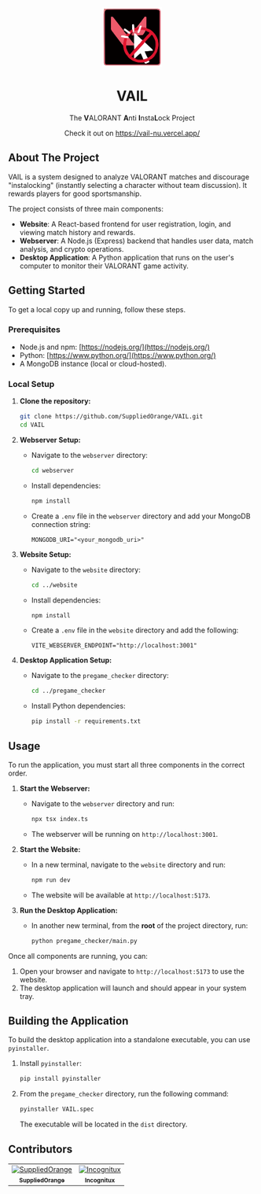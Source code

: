 <div align="center">
    <br />
    <img src="./assets/logo.svg" width="122rem"/>
    <h1>VAIL</h1>
    <p>The <b>V</b>ALORANT <b>A</b>nti <b>I</b>nsta<b>L</b>ock Project</p>
    Check it out on <a href="https://vail-nu.vercel.app/">https://vail-nu.vercel.app/</a>
</div>

## About The Project

VAIL is a system designed to analyze VALORANT matches and discourage "instalocking" (instantly selecting a character without team discussion). It rewards players for good sportsmanship.

The project consists of three main components:
*   **Website**: A React-based frontend for user registration, login, and viewing match history and rewards.
*   **Webserver**: A Node.js (Express) backend that handles user data, match analysis, and crypto operations.
*   **Desktop Application**: A Python application that runs on the user's computer to monitor their VALORANT game activity.

## Getting Started

To get a local copy up and running, follow these steps.

### Prerequisites

*   Node.js and npm: [https://nodejs.org/](https://nodejs.org/)
*   Python: [https://www.python.org/](https://www.python.org/)
*   A MongoDB instance (local or cloud-hosted).

### Local Setup

1.  **Clone the repository:**
    ```sh
    git clone https://github.com/SuppliedOrange/VAIL.git
    cd VAIL
    ```

2.  **Webserver Setup:**
    *   Navigate to the `webserver` directory:
        ```sh
        cd webserver
        ```
    *   Install dependencies:
        ```sh
        npm install
        ```
    *   Create a `.env` file in the `webserver` directory and add your MongoDB connection string:
        ```
        MONGODB_URI="<your_mongodb_uri>"
        ```

3.  **Website Setup:**
    *   Navigate to the `website` directory:
        ```sh
        cd ../website
        ```
    *   Install dependencies:
        ```sh
        npm install
        ```
    *   Create a `.env` file in the `website` directory and add the following:
        ```
        VITE_WEBSERVER_ENDPOINT="http://localhost:3001"
        ```

4.  **Desktop Application Setup:**
    *   Navigate to the `pregame_checker` directory:
        ```sh
        cd ../pregame_checker
        ```
    *   Install Python dependencies:
        ```sh
        pip install -r requirements.txt
        ```

## Usage

To run the application, you must start all three components in the correct order.

1.  **Start the Webserver:**
    *   Navigate to the `webserver` directory and run:
        ```sh
        npx tsx index.ts
        ```
    *   The webserver will be running on `http://localhost:3001`.

2.  **Start the Website:**
    *   In a new terminal, navigate to the `website` directory and run:
        ```sh
        npm run dev
        ```
    *   The website will be available at `http://localhost:5173`.

3.  **Run the Desktop Application:**
    *   In another new terminal, from the **root** of the project directory, run:
        ```sh
        python pregame_checker/main.py
        ```

Once all components are running, you can:
1.  Open your browser and navigate to `http://localhost:5173` to use the website.
2.  The desktop application will launch and should appear in your system tray.

## Building the Application

To build the desktop application into a standalone executable, you can use `pyinstaller`.

1.  Install `pyinstaller`:
    ```sh
    pip install pyinstaller
    ```
2.  From the `pregame_checker` directory, run the following command:
    ```sh
    pyinstaller VAIL.spec
    ```
    The executable will be located in the `dist` directory.

## Contributors
<html>
<table>
  <tbody>
    <tr>
      <td align="center" valign="top"><a href="https://github.com/SuppliedOrange"><img src="https://avatars.githubusercontent.com/u/70258998?v=4" width="100rem;" alt="SuppliedOrange"/><br /><sub><b>SuppliedOrange</b></sub></a><br/></td>
        <td align="center" valign="top">
        <a href="https://github.com/Incognitux"><img src="https://avatars.githubusercontent.com/u/74859056?v=4" width="100rem;" alt="Incognitux"/><br /><sub><b>Incognitux</b></sub></a><br/>
        </td>
    </tbody>
</table>
</html>